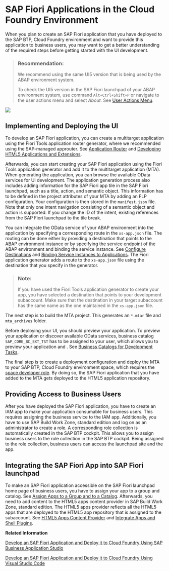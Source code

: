 <!-- loioc954634cd3a94f83a3aab9593b9a0bbe -->

# SAP Fiori Applications in the Cloud Foundry Environment

When you plan to create an SAP Fiori application that you have deployed to the SAP BTP, Cloud Foundry environment and want to provide this application to business users, you may want to get a better understanding of the required steps before getting started with the UI development.

> ### Recommendation:  
> We recommend using the same UI5 version that is being used by the ABAP environment system.
> 
> To check the UI5 version in the SAP Fiori launchpad of your ABAP environment system, use command `Alt+Ctrl+Shift+P` or navigate to the user actions menu and select *About*. See [User Actions Menu](https://help.sap.com/docs/btp/sap-fiori-launchpad-for-sap-btp-abap-environment/user-actions-menu?version=Cloud).

![](images/HTML5_Application_Repository_14db524.png)



<a name="loioc954634cd3a94f83a3aab9593b9a0bbe__section_oph_cgp_ktb"/>

## Implementing and Deploying the UI

To develop an SAP Fiori application, you can create a multitarget application using the Fiori Tools application router generator, where we recommended using the SAP-managed approuter. See [Application Router](https://help.sap.com/docs/BTP/65de2977205c403bbc107264b8eccf4b/01c5f9ba7d6847aaaf069d153b981b51.html) and [Developing HTML5 Applications and Extensions](https://help.sap.com/docs/Portal_Service/ad4b9f0b14b0458cad9bd27bf435637d/c1b9d6facfc942e3bca664ae06387e9b.html).

Afterwards, you can start creating your SAP Fiori application using the Fiori Tools application generator and add it to the multitarget application \(MTA\). When generating the application, you can browse the available OData services for UI development. The application generation process also includes adding information for the SAP Fiori app tile in the SAP Fiori launchpad, such as a title, action, and semantic object. This information has to be defined in the project attributes of your MTA by adding an FLP configuration. Your configuration is then stored in the `manifest.json` file. Note that only one intent navigation consisting of a semantic object and action is supported. If you change the ID of the intent, existing references from the SAP Fiori launchpad to the tile break.

You can integrate the OData service of your ABAP environment into the application by specifying a corresponding route in the `xs-app.json` file. The routing can be done either by providing a destination that points to the ABAP environment instance or by specifying the service endpoint of the ABAP environment and binding the service instance. See [Configure Destinations](https://help.sap.com/docs/Portal_Service/ad4b9f0b14b0458cad9bd27bf435637d/fab4035652cb4fc48503c65dc841d335.html) and [Binding Service Instances to Applications](https://help.sap.com/docs/BTP/65de2977205c403bbc107264b8eccf4b/e98280a71f17413088f8a10838a1e4cc.html). The Fiori application generator adds a route to the `xs-app.json` file using the destination that you specify in the generator.

> ### Note:  
> If you have used the Fiori Tools application generator to create your app, you have selected a destination that points to your development subaccount. Make sure that the destination in your target subaccount has the same name as the one maintained in the `xs-app.json` file.

The next step is to build the MTA project. This generates an `*.mtar` file and `mta_archives` folder.

Before deploying your UI, you should preview your application. To preview your application or discover available OData services, business catalog `SAP_CORE_BC_EXT_TST` has to be assigned to your user, which allows you to preview your application and . See [Business Catalogs for Development Tasks](../50-administration-and-ops/business-catalogs-for-development-tasks-a9f4278.md).

The final step is to create a deployment configuration and deploy the MTA to your SAP BTP, Cloud Foundry environment space, which requires the [space developer role](https://help.sap.com/docs/BTP/65de2977205c403bbc107264b8eccf4b/967fc4e2b1314cf7afc7d7043b53e566.html?version=Cloud). By doing so, the SAP Fiori application that you have added to the MTA gets deployed to the HTML5 application repository.



<a name="loioc954634cd3a94f83a3aab9593b9a0bbe__section_qp1_vlw_ktb"/>

## Providing Access to Business Users

After you have deployed the SAP Fiori application, you have to create an IAM app to make your application consumable for business users. This requires assigning the business service to the IAM app. Additionally, you have to use SAP Build Work Zone, standard edition and log on as an administrator to create a role. A corresponding role collection is automatically created in the SAP BTP cockpit. This allows you to assign business users to the role collection in the SAP BTP cockpit. Being assigned to the role collection, business users can access the launchpad site and the app.



<a name="loioc954634cd3a94f83a3aab9593b9a0bbe__section_jrx_r2d_ltb"/>

## Integrating the SAP Fiori App into SAP Fiori launchpad

To make an SAP Fiori application accessible on the SAP Fiori launchpad home page of business users, you have to assign your app to a group and catalog. See [Assign Apps to a Group and to a Catalog](https://help.sap.com/docs/Launchpad_Service/8c8e1958338140699bd4811b37b82ece/6f60d52c7ebc4b698817d6dd45cb5899.html). Afterwards, you need to add content to the HTML5 apps content provider in SAP Build Work Zone, standard edition. The HTML5 apps provider reflects all the HTML5 apps that are deployed to the HTML5 app repository that is assigned to the subaccount. See [HTML5 Apps Content Provider](https://help.sap.com/docs/Launchpad_Service/8c8e1958338140699bd4811b37b82ece/ad2103e2fde342878bcf41a8ae8a0bd8.html) and [Integrate Apps and Shell Plugins](https://help.sap.com/docs/Launchpad_Service/8c8e1958338140699bd4811b37b82ece/60a0b39b56924da9b96b3a83ec9f0942.html).

**Related Information**  


[Develop an SAP Fiori Application and Deploy it to Cloud Foundry Using SAP Business Application Studio](develop-an-sap-fiori-application-and-deploy-it-to-cloud-foundry-using-sap-business-applic-2498cbf.md "Get an overview about how to create and deploy an SAP Fiori application to Cloud Foundry (CF) using SAP Business Application Studio.")

[Develop an SAP Fiori Application and Deploy it to Cloud Foundry Using Visual Studio Code](develop-an-sap-fiori-application-and-deploy-it-to-cloud-foundry-using-visual-studio-code-a064640.md "Get an overview about how to create and deploy an SAP Fiori application to Cloud Foundry using Visual Studio Code (VS Code).")

